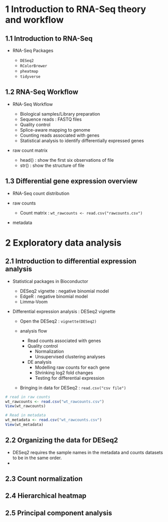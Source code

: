 # 1 Introduction to RNA-Seq theory and workflow

## 1.1 Introduction to RNA-Seq

* RNA-Seq Packages

    * `DESeq2`
    * `RColorBrewer`
    * `pheatmap`
    * `tidyverse`

## 1.2 RNA-Seq Workflow

* RNA-Seq Workflow

    * Biological samples/Library preparation
    * Sequence reads : FASTQ files
    * Quality control
    * Splice-aware mapping to genome
    * Counting reads associated with genes
    * Statistical analysis to identify differentially expressed genes

* raw count matrix

    * head() : show the first six observations of file
    * str() : show the structure of file

## 1.3 Differential gene expression overview

* RNA-Seq count distribution

* raw counts
    * Count matrix : ```wt_rawcounts <- read.csv("rawcounts.csv")```

* metadata

# 2 Exploratory data analysis

## 2.1 Introduction to differential expression analysis

* Statistical packages in Bioconductor
    * DESeq2 vignette : negative binomial model
    * EdgeR : negative binomial model
    * Limma-Voom

* Differential expression analysis : DESeq2 vignette

    * Open the DESeq2 : `vignette(DESeq2)`

    * analysis flow
        * Read counts associated with genes
        * Quality control
            * Normalization
            * Unsupervised clustering analyses
        * DE analysis
            * Modelling raw counts for each gene
            * Shrinking log2 fold changes
            * Testing for differential expression

    * Bringing in data for DESeq2 : `read.csv("csv file")`

```R
# read in raw counts
wt_rawcounts <- read.csv("wt_rawcounts.csv")
View(wt_rawcounts)
```
```R
# Read in metadata
wt_metadata <- read.csv("wt_rawcounts.csv")
View(wt_metadata)
```

## 2.2 Organizing the data for DESeq2

* DESeq2 requires the sample names in the metadata and counts datasets to be in the same order.
* 



## 2.3 Count normalization




## 2.4 Hierarchical heatmap




## 2.5 Principal component analysis 






















